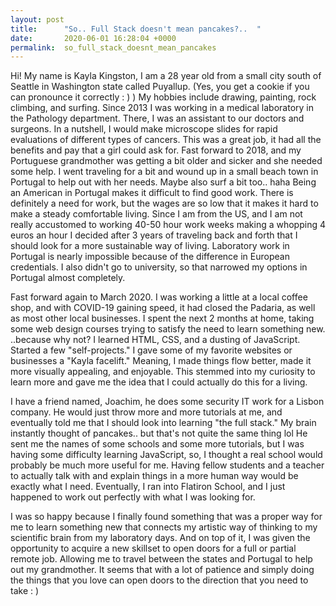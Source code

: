 ```yaml
---
layout: post
title:      "So.. Full Stack doesn't mean pancakes?..  "
date:       2020-06-01 16:28:04 +0000
permalink:  so_full_stack_doesnt_mean_pancakes
---
```



Hi! My name is Kayla Kingston, I am a 28 year old from a small city south of Seattle in Washington state called Puyallup.  (Yes, you get a cookie if you can pronounce it correctly : ) ) My hobbies include drawing, painting, rock climbing, and surfing. Since 2013 I was working in a medical laboratory in the Pathology department.  There, I was an assistant to our doctors and surgeons. In a nutshell, I would make microscope slides for rapid evaluations of different types of cancers.  This was a great job, it had all the benefits and pay that a girl could ask for.  Fast forward to 2018, and my Portuguese grandmother was getting a bit older and sicker and she needed some help.  I went traveling for a bit and wound up in a small beach town in Portugal to help out with her needs. Maybe also surf a bit too.. haha  Being an American in Portugal makes it difficult to find good work.  There is definitely a need for work, but the wages are so low that it makes it hard to make a steady comfortable living. Since I am from the US, and I am not really accustomed to working 40-50 hour work weeks making a whopping 4 euros an hour I decided after 3 years of traveling back and forth that I should look for a more sustainable way of living.  Laboratory work in Portugal is nearly impossible because of the difference in European credentials.  I also didn't go to university, so that narrowed my options in Portugal almost completely.  

Fast forward again to March 2020.  I was working a little at a local coffee shop, and with COVID-19 gaining speed, it had closed the Padaria, as well as most other local businesses.  I spent the next 2 months at home, taking some web design courses trying to satisfy the need to learn something new. ..because why not? I learned HTML, CSS, and a dusting of JavaScript. Started a few "self-projects."  I gave some of my favorite websites or businesses a "Kayla facelift."  Meaning, I made things flow better, made it more visually appealing, and enjoyable.  This stemmed into my curiosity to learn more and gave me the idea that I could actually do this for a living.  

I have a friend named, Joachim, he does some security IT work for a Lisbon company.  He would just throw more and more tutorials at me, and eventually told me that I should look into learning "the full stack."  My brain instantly thought of pancakes.. but that's not quite the same thing lol  He sent me the names of some schools and some more tutorials, but I was having some difficulty learning JavaScript, so, I thought a real school would probably be much more useful for me. Having fellow students and a teacher to actually talk with and explain things in a more human way would be exactly what I need.  Eventually, I ran into Flatiron School, and I just happened to work out perfectly with what I was looking for.   

I was so happy because I finally found something that was a proper way for me to learn something new that connects my artistic way of thinking to my scientific brain from my laboratory days.  And on top of it, I was given the opportunity to acquire a new skillset to open doors for a full or partial remote job.  Allowing me to travel between the states and Portugal to help out my grandmother.  It seems that with a lot of patience and simply doing the things that you love can open doors to the direction that you need to take : )
